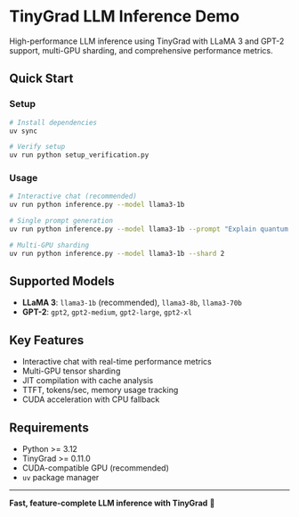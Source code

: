 # TinyGrad LLM Inference Demo

High-performance LLM inference using TinyGrad with LLaMA 3 and GPT-2 support, multi-GPU sharding, and comprehensive performance metrics.

## Quick Start

### Setup
```bash
# Install dependencies
uv sync

# Verify setup
uv run python setup_verification.py
```

### Usage
```bash
# Interactive chat (recommended)
uv run python inference.py --model llama3-1b

# Single prompt generation
uv run python inference.py --model llama3-1b --prompt "Explain quantum computing" --temperature 0.7

# Multi-GPU sharding
uv run python inference.py --model llama3-1b --shard 2
```

## Supported Models
- **LLaMA 3**: `llama3-1b` (recommended), `llama3-8b`, `llama3-70b`
- **GPT-2**: `gpt2`, `gpt2-medium`, `gpt2-large`, `gpt2-xl`

## Key Features
- Interactive chat with real-time performance metrics
- Multi-GPU tensor sharding
- JIT compilation with cache analysis
- TTFT, tokens/sec, memory usage tracking
- CUDA acceleration with CPU fallback

## Requirements
- Python >= 3.12
- TinyGrad >= 0.11.0
- CUDA-compatible GPU (recommended)
- `uv` package manager

---
**Fast, feature-complete LLM inference with TinyGrad** 🚀